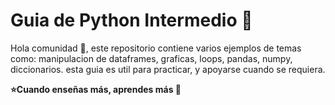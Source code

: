 # Guia de Python Intermedio 🐍

Hola comunidad 🙋, este repositorio contiene varios ejemplos de temas como: manipulacion de dataframes, graficas, loops, pandas, numpy, diccionarios. esta guia es util para practicar, y apoyarse cuando se requiera.

**⭐Cuando enseñas más, aprendes más 💯**
